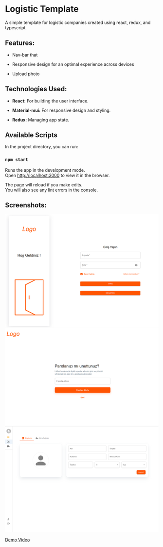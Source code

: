 # Logistic Template

A simple template for logistic companies created using react, redux, and typescript.

<h2>Features:</h2>

- Nav-bar that 

- Responsive design for an optimal experience across devices 

- Upload photo

<h2>Technologies Used: </h2>

- <b>React:</b> For building the user interface.

- <b>Material-mui:</b> For responsive design and styling.

- <b>Redux:</b> Managing app state.

## Available Scripts

In the project directory, you can run:

### `npm start`

Runs the app in the development mode.\
Open [http://localhost:3000](http://localhost:3000) to view it in the browser.

The page will reload if you make edits.\
You will also see any lint errors in the console.

## Screenshots:
<p float="center">
  <img src="screenshots/login.png" >
  <img src="screenshots/forgot-pass.png" >
  <img src="screenshots/profile-screen.png" >
</p>

<a href="https://drive.google.com/file/d/1KgtlGxQDzS__DXgkkac-MjtCSE4xi-wc/view">Demo Video</a>
